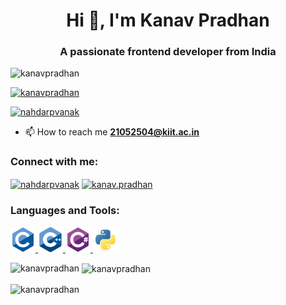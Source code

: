 <h1 align="center">Hi 👋, I'm Kanav Pradhan</h1>
<h3 align="center">A passionate frontend developer from India</h3>

<p align="left"> <img src="https://komarev.com/ghpvc/?username=kanavpradhan&label=Profile%20views&color=0e75b6&style=flat" alt="kanavpradhan" /> </p>

<p align="left"> <a href="https://github.com/ryo-ma/github-profile-trophy"><img src="https://github-profile-trophy.vercel.app/?username=kanavpradhan" alt="kanavpradhan" /></a> </p>

<p align="left"> <a href="https://twitter.com/nahdarpvanak" target="blank"><img src="https://img.shields.io/twitter/follow/nahdarpvanak?logo=twitter&style=for-the-badge" alt="nahdarpvanak" /></a> </p>

- 📫 How to reach me **21052504@kiit.ac.in**

<h3 align="left">Connect with me:</h3>
<p align="left">
<a href="https://twitter.com/nahdarpvanak" target="blank"><img align="center" src="https://raw.githubusercontent.com/rahuldkjain/github-profile-readme-generator/master/src/images/icons/Social/twitter.svg" alt="nahdarpvanak" height="30" width="40" /></a>
<a href="https://instagram.com/kanav.pradhan" target="blank"><img align="center" src="https://raw.githubusercontent.com/rahuldkjain/github-profile-readme-generator/master/src/images/icons/Social/instagram.svg" alt="kanav.pradhan" height="30" width="40" /></a>
</p>

<h3 align="left">Languages and Tools:</h3>
<p align="left"> <a href="https://www.cprogramming.com/" target="_blank" rel="noreferrer"> <img src="https://raw.githubusercontent.com/devicons/devicon/master/icons/c/c-original.svg" alt="c" width="40" height="40"/> </a> <a href="https://www.w3schools.com/cpp/" target="_blank" rel="noreferrer"> <img src="https://raw.githubusercontent.com/devicons/devicon/master/icons/cplusplus/cplusplus-original.svg" alt="cplusplus" width="40" height="40"/> </a> <a href="https://www.w3schools.com/cs/" target="_blank" rel="noreferrer"> <img src="https://raw.githubusercontent.com/devicons/devicon/master/icons/csharp/csharp-original.svg" alt="csharp" width="40" height="40"/> </a> <a href="https://www.python.org" target="_blank" rel="noreferrer"> <img src="https://raw.githubusercontent.com/devicons/devicon/master/icons/python/python-original.svg" alt="python" width="40" height="40"/> </a> </p>

<p><img align="left" src="https://github-readme-stats.vercel.app/api/top-langs?username=kanavpradhan&show_icons=true&locale=en&layout=compact" alt="kanavpradhan" /></p>

<p>&nbsp;<img align="center" src="https://github-readme-stats.vercel.app/api?username=kanavpradhan&show_icons=true&locale=en" alt="kanavpradhan" /></p>

<p><img align="center" src="https://github-readme-streak-stats.herokuapp.com/?user=kanavpradhan&" alt="kanavpradhan" /></p>
